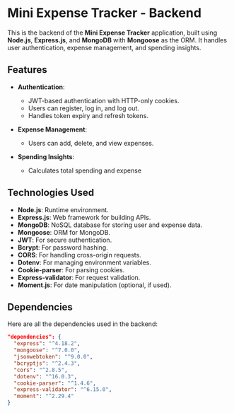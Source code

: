 # Mini Expense Tracker - Backend

This is the backend of the **Mini Expense Tracker** application, built using **Node.js**, **Express.js**, and **MongoDB** with **Mongoose** as the ORM. It handles user authentication, expense management, and spending insights.

## Features
- **Authentication**:
  - JWT-based authentication with HTTP-only cookies.
  - Users can register, log in, and log out.
  - Handles token expiry and refresh tokens.
- **Expense Management**:
  - Users can add, delete, and view expenses.
 
- **Spending Insights**:
  - Calculates total spending and expense
 

## Technologies Used
- **Node.js**: Runtime environment.
- **Express.js**: Web framework for building APIs.
- **MongoDB**: NoSQL database for storing user and expense data.
- **Mongoose**: ORM for MongoDB.
- **JWT**: For secure authentication.
- **Bcrypt**: For password hashing.
- **CORS**: For handling cross-origin requests.
- **Dotenv**: For managing environment variables.
- **Cookie-parser**: For parsing cookies.
- **Express-validator**: For request validation.
- **Moment.js**: For date manipulation (optional, if used).

## Dependencies
Here are all the dependencies used in the backend:

```json
"dependencies": {
  "express": "^4.18.2",
  "mongoose": "^7.0.0",
  "jsonwebtoken": "^9.0.0",
  "bcryptjs": "^2.4.3",
  "cors": "^2.8.5",
  "dotenv": "^16.0.3",
  "cookie-parser": "^1.4.6",
  "express-validator": "^6.15.0",
  "moment": "^2.29.4"
}